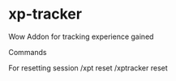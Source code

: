 # xp-tracker
Wow Addon for tracking experience gained

Commands

For resetting session
/xpt reset
/xptracker reset
